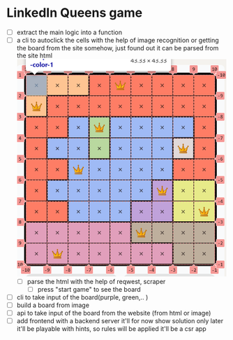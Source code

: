 # LinkedIn Queens game
- [ ] extract the main logic into a function
- [ ] a cli to autoclick the cells with the help of image recognition or getting
  the board from the site somehow, just found out it can be parsed from the site
  html ![alt text](image-1.png)
  - [ ] parse the html with the help of reqwest, scraper
    - [ ] press "start game" to see the board
- [ ] cli to take input of the board(purple, green,.. )
- [ ] build a board from image
- [ ] api to take input of the board from the website (from html or image)
- [ ] add frontend with a backend server
it'll for now show solution only
later it'll be playable with hints, so rules will be applied
it'll be a csr app